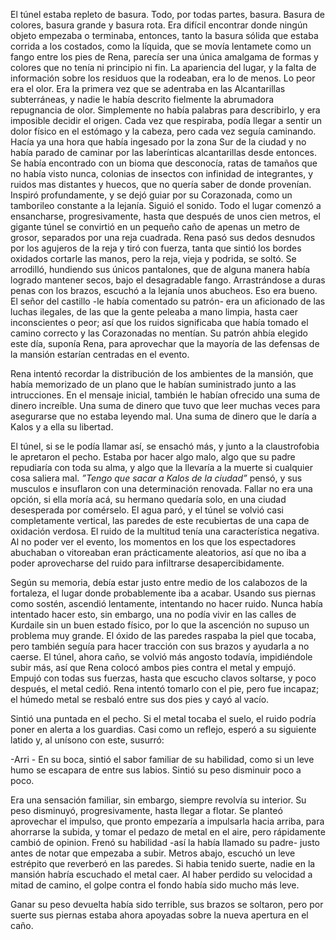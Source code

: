 El túnel estaba repleto de basura. Todo, por todas partes, basura. Basura de colores, basura grande y basura rota. Era difícil encontrar donde ningún objeto empezaba o terminaba, entonces, tanto la basura sólida que estaba corrida a los costados, como la líquida, que se movía lentamete como un fango entre los pies de Rena, parecía ser una única amalgama de formas y colores que no tenía ni principio ni fin. La apariencia del lugar, y la falta de información sobre los residuos que la rodeaban, era lo de menos. Lo peor era el olor. Era la primera vez que se adentraba en las Alcantarillas subterráneas, y nadie le había descrito fielmente la abrumadora repugnancia de olor. Simplemente no había palabras para describirlo, y era imposible decidir el origen. Cada vez que respiraba, podía llegar a sentir un dolor físico en el estómago y la cabeza, pero cada vez seguía caminando.
Hacía ya una hora que había ingesado por la zona Sur de la ciudad y no había parado de caminar por las laberínticas alcantarillas desde entonces. Se había encontrado con un bioma que desconocía, ratas de tamaños que no había visto nunca, colonias de insectos con infinidad de integrantes, y ruidos mas distantes y huecos, que no quería saber de donde provenían. Inspiró profundamente, y se dejó guiar por su Corazonada, como un tamborileo constante a la lejanía. Siguió el sonido.
Todo el lugar comenzó a ensancharse, progresivamente, hasta que después de unos cien metros, el gigante túnel se convirtió en un pequeño caño de apenas un metro de grosor, separados por una reja cuadrada. Rena pasó sus dedos desnudos por los agujeros de la reja y tiró con fuerza, tanta que sintió los bordes oxidados cortarle las manos, pero la reja, vieja y podrida, se soltó. Se arrodilló, hundiendo sus únicos pantalones, que de alguna manera había logrado mantener secos, bajo el desagradable fango. Arrastrándose a duras penas con los brazos, escuchó a la lejanía unos abucheos. Eso era bueno. El señor del castillo -le había comentado su patrón- era un aficionado de las luchas ilegales, de las que la gente peleaba a mano limpia, hasta caer inconscientes o peor; así que los ruidos significaba que había tomado el camino correcto y las Corazonadas no mentían. Su patrón ahbía elegido este día, suponía Rena, para aprovechar que la mayoría de las defensas de la mansión estarían centradas en el evento. 

Rena intentó recordar la distribución de los ambientes de la mansión, que había memorizado de un plano que le habían suministrado junto a las intrucciones. En el mensaje inicial, también le habían ofrecido una suma de dinero increíble. Una suma de dinero que tuvo que leer muchas veces para asegurarse que no estaba leyendo mal. Una suma de dinero que le daría a Kalos y a ella su libertad.

El túnel, si se le podía llamar así, se ensachó más, y junto a la claustrofobia le apretaron el pecho. Estaba por hacer algo malo, algo que su padre repudiaría con toda su alma, y algo que la llevaría a la muerte si cualquier cosa saliera mal. *”Tengo que sacar a Kalos de la ciudad”* pensó, y sus musculos e insuflaron con una determinación renovada. Fallar no era una opción, si ella moría acá, su hermano quedaría solo, en una ciudad desesperada por comérselo. El agua paró, y el túnel se volvió casi completamente vertical, las paredes de este recubiertas de una capa de oxidación verdosa. El ruido de la multitud tenía una característica negativa. Al no poder ver el evento, los momentos en los que los espectadores abuchaban o vitoreaban eran prácticamente aleatorios, así que no iba a poder aprovecharse del ruido para infiltrarse desapercibidamente.

Según su memoria, debía estar justo entre medio de los calabozos de la fortaleza, el lugar donde probablemente iba a acabar. Usando sus piernas como sostén, ascendió lentamente, intentando no hacer ruido. Nunca había intentado hacer esto, sin embargo, una no podía vivir en las calles de Kurdaile sin un buen estado físico, por lo que la ascención no supuso un problema muy grande. El óxido de las paredes raspaba la piel que tocaba, pero también seguía para hacer tracción con sus brazos y ayudarla a no caerse. El túnel, ahora caño, se volvió más angosto todavía, impidiéndole subir más, así que Rena colocó ambos pies contra el metal y empujó. Empujó con todas sus fuerzas, hasta que escucho clavos soltarse, y poco después, el metal cedió. Rena intentó tomarlo con el pie, pero fue incapaz; el húmedo metal se resbaló entre sus dos pies y cayó al vacío.

Sintió una puntada en el pecho. Si el metal tocaba el suelo, el ruido podría poner en alerta a los guardias. Casi como un reflejo, esperó a su siguiente latido y, al unísono con este, susurró:

-Arri - En su boca, sintió el sabor familiar de su habilidad, como si un leve humo se escapara de entre sus labios. Sintió su peso disminuir poco a poco. 

Era una sensación familiar, sin embargo, siempre revolvía su interior. Su peso disminuyó, progresivamente, hasta llegar a flotar. Se planteó aprovechar el impulso, que pronto empezaría a impulsarla hacia arriba, para ahorrarse la subida, y tomar el pedazo de metal en el aire, pero rápidamente cambió de opinion. Frenó su habilidad -así la había llamado su padre- justo antes de notar que empezaba a subir. Metros abajo, escuchó un leve estrépito que reverberó en las paredes. Si habia tenido suerte, nadie en la mansión habría escuchado el metal caer. Al haber perdido su velocidad a mitad de camino, el golpe contra el fondo había sido mucho más leve.

Ganar su peso devuelta había sido terrible, sus brazos se soltaron, pero por suerte sus piernas estaba ahora apoyadas sobre la nueva apertura en el caño.